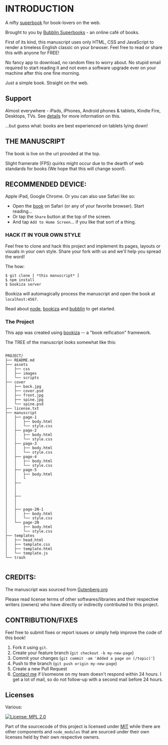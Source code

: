 # INTRODUCTION

A nifty [superbook](https://bubbl.in/faq) for book-lovers on the web.

Brought to you by [Bubblin Superbooks](https://bubbl.in/about) - an online café of books.

First of its kind, this manuscript uses only HTML, CSS and JavaScript to render a timeless English classic on your brwoser. Feel free to read or share this with anyone for FREE!

No fancy app to download, no random files to worry about. No stupid email required to start reading it and not even a software upgrade ever on your machine after this one fine morning.

Just a simple book. Straight on the web.

## Support
Almost everywhere - iPads, iPhones, Android phones & tablets, Kindle Fire, Desktops, TVs. See [details](https://bubbl.in/support) for more information on this.

…but guess what: books are best experienced on tablets lying down!

## THE MANUSCRIPT
The book is live on the url provided at the top.

Slight framerate (FPS) quirks might occur due to the dearth of web standards for books (We hope that this will change soon!).

## RECOMMENDED DEVICE:

Apple iPad, Google Chrome. Or you can also use Safari like so:

- Open the [book](https://bubbl.in/cover/emma-by-jane-austen) on Safari (or any of your favorite browser). Start reading…
- Or tap the `Share` button at the top of the screen.
- And tap `Add to Home Screen`… if you like that sort of a thing.


### HACK IT IN YOUR OWN STYLE

Feel free to clone and hack this project and implement its pages, layouts or visuals in your own style. Share your fork with us and we'll help you spread the word!

The how:

```
$ git clone [ *this manuscript* ]
$ npm install
$ bookiza server

```

Bookiza will automagically process the manuscript and open the book at `localhost:4567`.

Read about [node](https://nodejs.org/en/), [bookiza](http://bookiza.io) and [bubblin](https://bubbl.in) to get started.


### The Project
This app was created using [bookiza](https://bookiza.io) -- a "book reification" framework.

The TREE of the manuscript looks somewhat like this:

```

PROJECT/
├── README.md
├── assets
│   ├── css
│   ├── images
│   └── scripts
├── cover
│   ├── back.jpg
│   ├── cover.psd
│   ├── front.jpg
│   ├── spine.jpg
│   └── spine.psd
├── license.txt
├── manuscript
│   ├── page-1
│   │   ├── body.html
│   │   └── style.css
│   ├── page-2
│   │   ├── body.html
│   │   └── style.css
│   ├── page-3
│   │   ├── body.html
│   │   └── style.css
│   ├── page-4
│   │   ├── body.html
│   │   └── style.css
│   ├── page-5
│   │   ├── body.html
│   │   └
│   ├──
│   │  
│   │  
│   ├──
│   │  
│   │  
│   ├── page-2N-1
│   │   ├── body.html
│   │   └── style.css
│   └── page-2N
│       ├── body.html
│       └── style.css
├── templates
│   ├── head.html
│   ├── template.css
│   ├── template.html
│   └── template.js
└── trash


```
## CREDITS:
The manuscript was sourced from [Gutenberg.org](http://gutenberg.org)

Please read license terms of other softwares/libraries and their respective writers (owners) who have directly or indirectly contributed to this project.

## CONTRIBUTION/FIXES

Feel free to submit fixes or report issues or simply help improve the code of this book!

1. Fork it using `git`.
2. Create your feature branch (`git checkout -b my-new-page`)
3. Commit your changes (`git commit -am 'Added a page on (/topic)'`)
4. Push to the branch (`git push origin my-new-page`)
5. Create a new Pull Request
6. <a href = "mailto:marvin@bubbl.in">Contact me</a> if I/someone on my team doesn't respond within 24 hours. I get a lot of mail, so do not follow-up with a second mail before 24 hours.

## Licenses
Various:

[![License: MPL 2.0](https://img.shields.io/badge/License-MPL%202.0-brightgreen.svg)](https://www.mozilla.org/en-US/MPL/2.0/)

Part of the sourcecode of this project is licensed under <a href="http://opensource.org/licenses/mit-license.php">MIT</a> while there are other components and `node_modules` that are sourced under their own licenses held by their own respective owners.
